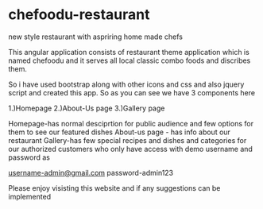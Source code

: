 # chefoodu-restaurant
new style restaurant with aspriring home made chefs


This angular application consists of restaurant theme application which is named chefoodu and it serves all local classic combo foods and discribes them.

So i have used bootstrap along with other icons and css and also jquery script and created this app.
So as you can see we have 3 components here

1.)Homepage
2.)About-Us page
3.)Gallery page

Homepage-has normal desciprtion for public audience and few options for them to see our featured dishes
About-us page - has info about our restaurant
Gallery-has few special recipes and dishes and categories for our authorized customers who only have access with
demo username and password as

username-admin@gmail.com
password-admin123

Please enjoy visisting this website and if any suggestions can be implemented
